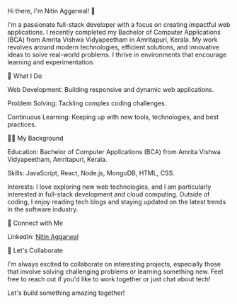 Hi there, I'm Nitin Aggarwal! 👋

I'm a passionate full-stack developer with a focus on creating impactful web applications. I recently completed my Bachelor of Computer Applications (BCA) from Amrita Vishwa Vidyapeetham in Amritapuri, Kerala. My work revolves around modern technologies, efficient solutions, and innovative ideas to solve real-world problems. I thrive in environments that encourage learning and experimentation.

🌱 What I Do

Web Development: Building responsive and dynamic web applications.

Problem Solving: Tackling complex coding challenges.

Continuous Learning: Keeping up with new tools, technologies, and best practices.

👨‍🎓 My Background

Education: Bachelor of Computer Applications (BCA) from Amrita Vishwa Vidyapeetham, Amritapuri, Kerala.

Skills: JavaScript, React, Node.js, MongoDB, HTML, CSS.

Interests: I love exploring new web technologies, and I am particularly interested in full-stack development and cloud computing. Outside of coding, I enjoy reading tech blogs and staying updated on the latest trends in the software industry.

🚀 Connect with Me

LinkedIn: [Nitin Aggarwal](https://www.linkedin.com/in/nitin-aggarwal-225a03151/)

🙌 Let's Collaborate

I'm always excited to collaborate on interesting projects, especially those that involve solving challenging problems or learning something new. Feel free to reach out if you'd like to work together or just chat about tech!

Let's build something amazing together!
